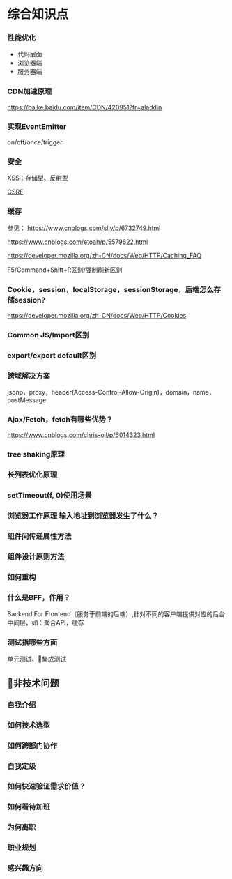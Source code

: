 # 综合知识点

### **性能优化**

* 代码层面
* 浏览器端
* 服务器端

### **CDN加速原理**

https://baike.baidu.com/item/CDN/420951?fr=aladdin

### **实现EventEmitter**

on/off/once/trigger

### **安全**

[XSS：存储型、反射型](https://developer.mozilla.org/zh-CN/docs/Glossary/Cross-site_scripting)

[CSRF](https://developer.mozilla.org/zh-CN/docs/Glossary/CSRF)

### **缓存**

参见：
https://www.cnblogs.com/slly/p/6732749.html

https://www.cnblogs.com/etoah/p/5579622.html

https://developer.mozilla.org/zh-CN/docs/Web/HTTP/Caching_FAQ

F5/Command+Shift+R区别/强制刷新区别

### **Cookie，session，localStorage，sessionStorage，后端怎么存储session?**

https://developer.mozilla.org/zh-CN/docs/Web/HTTP/Cookies

### **Common JS/Import区别**

### **export/export default区别**

### **跨域解决方案**

jsonp，proxy，header(Access-Control-Allow-Origin)，domain，name，postMessage

### **Ajax/Fetch，fetch有哪些优势？**

https://www.cnblogs.com/chris-oil/p/6014323.html

### **tree shaking原理**

### **长列表优化原理**

### **setTimeout(f, 0)使用场景**

### **浏览器工作原理 输入地址到浏览器发生了什么？**

### **组件间传递属性方法**

### **组件设计原则方法**

### **如何重构**

### **什么是BFF，作用？**

Backend For Frontend（服务于前端的后端）,针对不同的客户端提供对应的后台中间层，如：聚合API，缓存

### **测试指哪些方面**

单元测试、集成测试

## 非技术问题

### **自我介绍**
### **如何技术选型**
### **如何跨部门协作**
### **自我定级**
### **如何快速验证需求价值？**
### **如何看待加班**
### **为何离职**
### **职业规划**
### **感兴趣方向**
